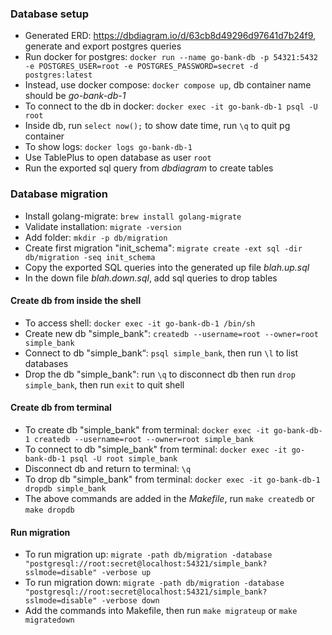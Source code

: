 ### Database setup

- Generated ERD: https://dbdiagram.io/d/63cb8d49296d97641d7b24f9, generate and export postgres queries
- Run docker for postgres: `docker run --name go-bank-db -p 54321:5432 -e POSTGRES_USER=root -e POSTGRES_PASSWORD=secret -d postgres:latest`
- Instead, use docker compose: `docker compose up`, db container name should be _go-bank-db-1_
- To connect to the db in docker: `docker exec -it go-bank-db-1 psql -U root`
- Inside db, run `select now();` to show date time, run `\q` to quit pg container
- To show logs: `docker logs go-bank-db-1`
- Use TablePlus to open database as user `root`
- Run the exported sql query from _dbdiagram_ to create tables

### Database migration

- Install golang-migrate: `brew install golang-migrate`
- Validate installation: `migrate -version`
- Add folder: `mkdir -p db/migration`
- Create first migration "init_schema": `migrate create -ext sql -dir db/migration -seq init_schema`
- Copy the exported SQL queries into the generated up file _blah.up.sql_
- In the down file _blah.down.sql_, add sql queries to drop tables

#### Create db from inside the shell

- To access shell: `docker exec -it go-bank-db-1 /bin/sh`
- Create new db "simple_bank": `createdb --username=root --owner=root simple_bank`
- Connect to db "simple_bank“: `psql simple_bank`, then run `\l` to list databases
- Drop the db "simple_bank": run `\q` to disconnect db then run `drop simple_bank`, then run `exit` to quit shell

#### Create db from terminal

- To create db "simple_bank" from terminal: `docker exec -it go-bank-db-1 createdb --username=root --owner=root simple_bank`
- To connect to db "simple_bank" from terminal: `docker exec -it go-bank-db-1 psql -U root simple_bank`
- Disconnect db and return to terminal: `\q`
- To drop db "simple_bank" from terminal: `docker exec -it go-bank-db-1 dropdb simple_bank`
- The above commands are added in the _Makefile_, run `make createdb` or `make dropdb`

#### Run migration

- To run migration up: `migrate -path db/migration -database "postgresql://root:secret@localhost:54321/simple_bank?sslmode=disable" -verbose up`
- To run migration down: `migrate -path db/migration -database "postgresql://root:secret@localhost:54321/simple_bank?sslmode=disable" -verbose down`
- Add the commands into Makefile, then run `make migrateup` or `make migratedown`

